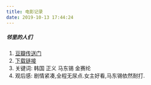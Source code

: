 ```yaml
---
title: 电影记录
date: 2019-10-13 17:44:24
---
```

##### 邻里的人们
1. [豆瓣传送门](https://movie.douban.com/subject/27091624/)
2. [下载链接](https://www.xl720.com/thunder/34624.html)
3. 关键词: 韩国 正义 马东锡 金赛纶
4. 观后感: 剧情紧凑,全程无尿点.女主好看,马东锡依然耐打.